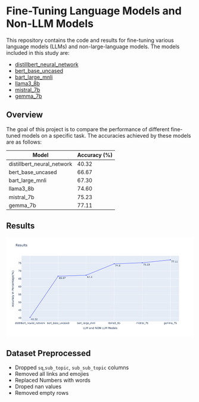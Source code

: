 # Fine-Tuning Language Models and Non-LLM Models

This repository contains the code and results for fine-tuning various language models (LLMs) and non-large-language models. The models included in this study are:

- [distillbert_neural_network](https://github.com/SahilCarterr/FinetuningLLM/blob/42828fe5c0497de38e192678f91897ac3f85e4cf/distill_bert_nueral_network.ipynb)
- [bert_base_uncased](https://github.com/SahilCarterr/FinetuningLLM/blob/889038653a0933922aaf5aec052c8683d450199e/Bert_base_uncased_Finetuned.ipynb)
- [bart_large_mnli](https://github.com/SahilCarterr/FinetuningLLM/blob/889038653a0933922aaf5aec052c8683d450199e/bart_large_mnli_Finetuned.ipynb)
- [llama3_8b](https://github.com/SahilCarterr/FinetuningLLM/blob/889038653a0933922aaf5aec052c8683d450199e/Llama3_8b_finetuned.ipynb)
- [mistral_7b](https://github.com/SahilCarterr/FinetuningLLM/blob/889038653a0933922aaf5aec052c8683d450199e/mistral_7b_v3_finetuned.ipynb)
- [gemma_7b](https://github.com/SahilCarterr/FinetuningLLM/blob/889038653a0933922aaf5aec052c8683d450199e/gemma_7B_finetuned.ipynb)

## Overview

The goal of this project is to compare the performance of different fine-tuned models on a specific task. The accuracies achieved by these models are as follows:

| Model                   | Accuracy (%) |
|-------------------------|--------------|
|distillbert_neural_network | 40.32        |
| bert_base_uncased       | 66.67        |
| bart_large_mnli         | 67.30        |
| llama3_8b               | 74.60        |
| mistral_7b              | 75.23        |
| gemma_7b                | 77.11        |

## Results
![plot](newplot.png)
## Dataset Preprocessed
* Dropped `sq`,`sub_topic`, `sub_sub_topic` columns
* Removed all links and emojies
* Replaced Numbers with words
* Droped nan values
* Removed empty rows
